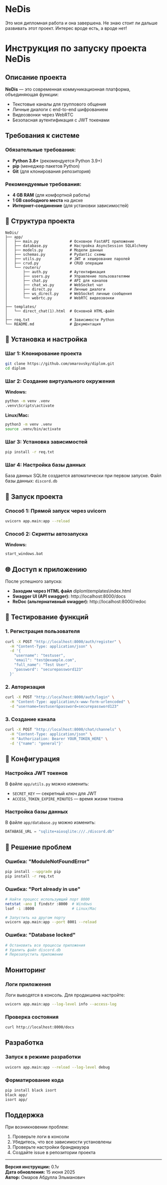 # NeDis
Это моя дипломная работа и она завершена. Не знаю стоит ли дальше развивать этот проект. Интерес вроде есть, а вроде нет!

# Инструкция по запуску проекта NeDis

##  Описание проекта

**NeDis** — это современная коммуникационная платформа, объединяющая функции:
-  Текстовые каналы для группового общения
-  Личные диалоги с end-to-end шифрованием
-  Видеозвонки через WebRTC
-  Безопасная аутентификация с JWT токенами


## Требования к системе

### Обязательные требования:
- **Python 3.8+** (рекомендуется Python 3.9+)
- **pip** (менеджер пакетов Python)
- **Git** (для клонирования репозитория)

### Рекомендуемые требования:
- **4 GB RAM** (для комфортной работы)
- **1 GB свободного места** на диске
- **Интернет-соединение** (для установки зависимостей)

## 📁 Структура проекта

```
NeDis/
├── app/
│   ├── main.py              # Основное FastAPI приложение
│   ├── database.py          # Настройка AsyncSession SQLAlchemy
│   ├── models.py            # Модели данных
│   ├── schemas.py           # Pydantic схемы
│   ├── utils.py             # JWT и хеширование паролей
│   ├── crud.py              # CRUD операции
│   └── routers/
│       ├── auth.py          # Аутентификация
│       ├── users.py         # Управление пользователями
│       ├── chat.py          # API для каналов
│       ├── chat_ws.py       # WebSocket чат
│       ├── direct.py        # Личные диалоги
│       ├── ws_direct.py     # WebSocket личные сообщения
│       └── webrtc.py        # WebRTC видеозвонки
│
├── templates/
│   └── direct_chat(1).html  # Основной HTML-файл
│
├── req.txt                  # Зависимости Python
└── README.md                # Документация
```

## 🔧 Установка и настройка

### Шаг 1: Клонирование проекта
```bash
git clone https://github.com/omarovsky/diplom.git
cd diplom
```

### Шаг 2: Создание виртуального окружения

**Windows:**
```cmd
python -m venv .venv
.venv\Scripts\activate
```

**Linux/Mac:**
```bash
python3 -m venv .venv
source .venv/bin/activate
```

### Шаг 3: Установка зависимостей
```bash
pip install -r req.txt
```

### Шаг 4: Настройка базы данных
База данных SQLite создается автоматически при первом запуске.
Файл базы данных: `discord.db`

## 🚀 Запуск проекта


### Способ 1: Прямой запуск через uvicorn
```bash
uvicorn app.main:app --reload
```

### Способ 2: Скрипты автозапуска

**Windows:**
```cmd
start_windows.bat
```

## 🌐 Доступ к приложению

После успешного запуска:

- **Заходим через HTML файл** diplom\templates\index.html
- **Swagger UI (API swagger):** http://localhost:8000/docs
- **ReDoc (альтернативный  swagger):** http://localhost:8000/redoc

## 📱 Тестирование функций

### 1. Регистрация пользователя
```bash
curl -X POST "http://localhost:8000/auth/register" \
  -H "Content-Type: application/json" \
  -d '{
    "username": "testuser",
    "email": "test@example.com",
    "full_name": "Test User",
    "password": "securepassword123"
  }'
```

### 2. Авторизация
```bash
curl -X POST "http://localhost:8000/auth/login" \
  -H "Content-Type: application/x-www-form-urlencoded" \
  -d "username=testuser&password=securepassword123"
```

### 3. Создание канала
```bash
curl -X POST "http://localhost:8000/chat/channels" \
  -H "Content-Type: application/json" \
  -H "Authorization: Bearer YOUR_TOKEN_HERE" \
  -d '{"name": "general"}'
```

## 🔧 Конфигурация

### Настройка JWT токенов
В файле `app/utils.py` можно изменить:
- `SECRET_KEY` — секретный ключ для JWT
- `ACCESS_TOKEN_EXPIRE_MINUTES` — время жизни токена


### Настройка базы данных
В файле `app/database.py` можно изменить:
```python
DATABASE_URL = "sqlite+aiosqlite:///./discord.db"
```

## 🚫 Решение проблем

### Ошибка: "ModuleNotFoundError"
```bash
pip install --upgrade pip
pip install -r req.txt
```

### Ошибка: "Port already in use"
```bash
# Найти процесс использующий порт 8000
netstat -ano | findstr :8000  # Windows
lsof -i :8000                 # Linux/Mac

# Запустить на другом порту
uvicorn app.main:app --port 8001 --reload
```

### Ошибка: "Database locked"
```bash
# Остановить все процессы приложения
# Удалить файл discord.db
# Перезапустить приложение
```


## Мониторинг

### Логи приложения
Логи выводятся в консоль. Для продакшена настройте:
```bash
uvicorn app.main:app --log-level info --access-log
```

### Проверка состояния
```bash
curl http://localhost:8000/docs
```

## Разработка

### Запуск в режиме разработки
```bash
uvicorn app.main:app --reload --log-level debug
```

### Форматирование кода
```bash
pip install black isort
black app/
isort app/
```


## Поддержка

При возникновении проблем:
1. Проверьте логи в консоли
2. Убедитесь, что все зависимости установлены
3. Проверьте настройки брандмауэра
4. Создайте issue в репозитории проекта

---

**Версия инструкции:** 0.1v  
**Дата обновления:** 15 июня 2025  
**Автор:** Омаров Абдулла Эльманович
